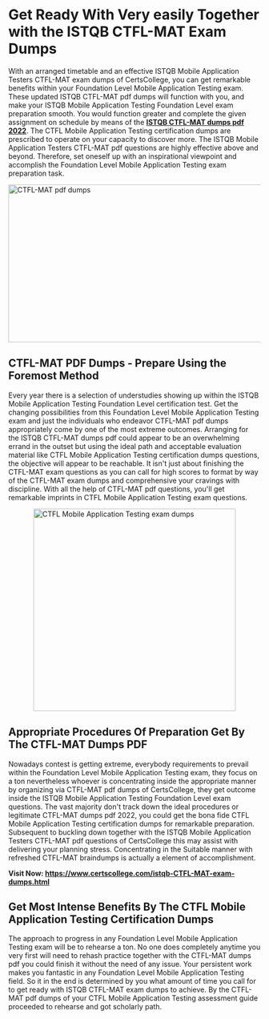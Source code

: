 <h1><strong>Get Ready With Very easily Together with the ISTQB CTFL-MAT Exam Dumps&nbsp;</strong></h1>
<p><span style="font-weight: 400;">With an arranged timetable and an effective ISTQB Mobile Application Testers CTFL-MAT exam dumps of CertsCollege, you can get remarkable benefits within your Foundation Level Mobile Application Testing exam. These updated ISTQB CTFL-MAT pdf dumps will function with you, and make your ISTQB Mobile Application Testing Foundation Level exam preparation smooth. You would function greater and complete the given assignment on schedule by means of the <strong><a href="https://www.certscollege.com/istqb-CTFL-MAT-exam-dumps.html">ISTQB CTFL-MAT dumps pdf 2022</a></strong>. The CTFL Mobile Application Testing certification dumps are prescribed to operate on your capacity to discover more. The ISTQB Mobile Application Testers CTFL-MAT pdf questions are highly effective above and beyond. Therefore, set oneself up with an inspirational viewpoint and accomplish the Foundation Level Mobile Application Testing exam preparation task.&nbsp;</span></p>
<p><span style="font-weight: 400;"><img style="display: block; margin-left: auto; margin-right: auto;" src="https://i.ibb.co/CPDK3ps/Yellow-and-Blue-Initiative-Blog-Banner.png" alt="CTFL-MAT pdf dumps" width="559" height="315" /></span></p>
<h2><strong>CTFL-MAT PDF Dumps - Prepare Using the Foremost Method</strong></h2>
<p><span style="font-weight: 400;">Every year there is a selection of understudies showing up within the ISTQB Mobile Application Testing Foundation Level certification test. Get the changing possibilities from this Foundation Level Mobile Application Testing exam and just the individuals who endeavor CTFL-MAT pdf dumps appropriately come by one of the most extreme outcomes. Arranging for the ISTQB CTFL-MAT dumps pdf could appear to be an overwhelming errand in the outset but using the ideal path and acceptable evaluation material like CTFL Mobile Application Testing certification dumps questions, the objective will appear to be reachable. It isn't just about finishing the CTFL-MAT exam questions as you can call for high scores to format by way of the CTFL-MAT exam dumps and comprehensive your cravings with discipline. With all the help of CTFL-MAT pdf questions, you'll get remarkable imprints in CTFL Mobile Application Testing exam questions.</span></p>
<p><span style="font-weight: 400;"><a href="https://tinyurl.com/yycufhuf"><img style="display: block; margin-left: auto; margin-right: auto;" src="https://i.ibb.co/9tMrhdY/Teacher-Appreciation-Invitation.png" alt="CTFL Mobile Application Testing exam dumps " width="404" height="404" /></a></span></p>
<h2><strong>Appropriate Procedures Of Preparation Get By The CTFL-MAT Dumps PDF</strong></h2>
<p><span style="font-weight: 400;">Nowadays contest is getting extreme, everybody requirements to prevail within the Foundation Level Mobile Application Testing exam, they focus on a ton nevertheless whoever is concentrating inside the appropriate manner by organizing via CTFL-MAT pdf dumps of CertsCollege, they get outcome inside the ISTQB Mobile Application Testing Foundation Level exam questions. The vast majority don't track down the ideal procedures or legitimate CTFL-MAT dumps pdf 2022, you could get the bona fide CTFL Mobile Application Testing certification dumps for remarkable preparation. Subsequent to buckling down together with the ISTQB Mobile Application Testers CTFL-MAT pdf questions of CertsCollege this may assist with delivering your planning stress. Concentrating in the Suitable manner with refreshed CTFL-MAT braindumps is actually a element of accomplishment.</span></p>
<p><span style="font-weight: 400;"><strong>Visit Now: <a href="https://www.certscollege.com/istqb-CTFL-MAT-exam-dumps.html">https://www.certscollege.com/istqb-CTFL-MAT-exam-dumps.html</a></strong></span></p>
<h2><strong>Get Most Intense Benefits By The CTFL Mobile Application Testing Certification Dumps</strong></h2>
<p><span style="font-weight: 400;">The approach to progress in any Foundation Level Mobile Application Testing exam will be to rehearse a ton. No one does completely anytime you very first will need to rehash practice together with the CTFL-MAT dumps pdf you could finish it without the need of any issue. Your persistent work makes you fantastic in any Foundation Level Mobile Application Testing field. So it in the end is determined by you what amount of time you call for to get ready with ISTQB CTFL-MAT exam dumps to achieve. By the CTFL-MAT pdf dumps of your CTFL Mobile Application Testing assessment guide proceeded to rehearse and got scholarly path.</span></p>
